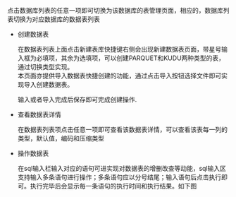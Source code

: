 点击数据库列表的任意一项即可切换为该数据库的表管理页面，相应的，数据库列表切换为对应数据库的数据表列表

* 创建数据表

  在数据表列表上面点击新建表库快捷键右侧会出现新建数据表页面，带星号输入框为必填项，其余为选填项，可以创建PARQUET和KUDU两种类型的表，通过切换类型实现。  
  本页面亦提供导入数据表快捷创建的功能，通过点击导入按钮选择文件即可实现导入创建数据表。

  输入或者导入完成后保存即可完成创建操作.

* 查看数据表详情

  在数据表列表项点击任意一项即可查看该数据表详情，可以查看该表每一列的类型，默认值，编码和压缩类型

* 操作数据表

  在sql输入栏输入对应的语句可进实现对数据表的增删改查等动能，sql输入区支持输入多条语句进行操作；多条语句应以分号结尾；输入语句后点击执行即可。执行完毕后会显示每一条语句的执行时间和执行结果。如下图



